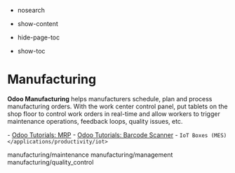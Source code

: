   - nosearch

  - show-content

  - hide-page-toc

  - show-toc

# Manufacturing

**Odoo Manufacturing** helps manufacturers schedule, plan and process
manufacturing orders. With the work center control panel, put tablets on
the shop floor to control work orders in real-time and allow workers to
trigger maintenance operations, feedback loops, quality issues, etc.

<div class="seealso">

\- [Odoo Tutorials: MRP](https://www.odoo.com/slides/mrp-29) - [Odoo
Tutorials: Barcode Scanner](https://www.odoo.com/slides/barcode-30) -
`IoT Boxes (MES) </applications/productivity/iot>`

</div>

<div class="toctree" data-titlesonly="">

manufacturing/maintenance manufacturing/management
manufacturing/quality\_control

</div>
